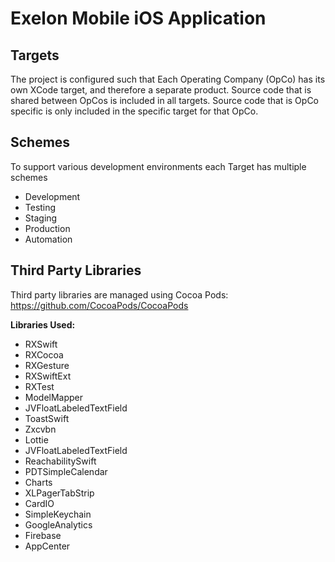 # Exelon Mobile iOS Application

## Targets

The project is configured such that Each Operating Company (OpCo) has its own
XCode target, and therefore a separate product. Source code that is shared between
OpCos is included in all targets. Source code that is OpCo specific is only
included in the specific target for that OpCo.

## Schemes

To support various development environments each Target has multiple schemes
- Development
- Testing
- Staging
- Production
- Automation

## Third Party Libraries

Third party libraries are managed using Cocoa Pods: https://github.com/CocoaPods/CocoaPods

**Libraries Used:**
- RXSwift
- RXCocoa
- RXGesture
- RXSwiftExt
- RXTest
- ModelMapper
- JVFloatLabeledTextField
- ToastSwift
- Zxcvbn
- Lottie
- JVFloatLabeledTextField
- ReachabilitySwift
- PDTSimpleCalendar
- Charts
- XLPagerTabStrip
- CardIO
- SimpleKeychain
- GoogleAnalytics
- Firebase
- AppCenter
